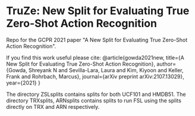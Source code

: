 # TruZe: New Split for Evaluating True Zero-Shot Action Recognition
Repo for the GCPR 2021 paper "A New Split for Evaluating True Zero-Shot Action Recognition". 

If you find this work useful please cite: @article{gowda2021new,
  title={A New Split for Evaluating True Zero-Shot Action Recognition},
  author={Gowda, Shreyank N and Sevilla-Lara, Laura and Kim, Kiyoon and Keller, Frank and Rohrbach, Marcus},
  journal={arXiv preprint arXiv:2107.13029},
  year={2021}
}

The directory ZSLsplits contains splits for both UCF101 and HMDB51. The directory TRXsplits, ARNsplits contains splits to run FSL using the splits directly on TRX and ARN respectively.
